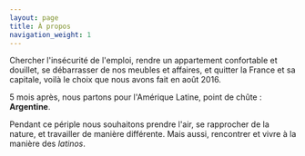 ```yaml
---
layout: page
title: À propos
navigation_weight: 1
---
```


Chercher l'insécurité de l'emploi, rendre un appartement confortable et douillet, se débarrasser de nos meubles et affaires, et quitter la France et sa capitale, voilà le choix que nous avons fait en août 2016.

5 mois après, nous partons pour l'Amérique Latine, point de chûte : **Argentine**.

Pendant ce périple nous souhaitons prendre l'air, se rapprocher de la nature, et travailler de manière différente.
Mais aussi, rencontrer et vivre à la manière des *latinos*. 

